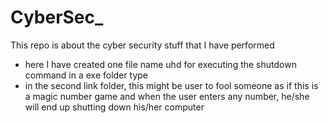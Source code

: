 # CyberSec_
This repo is about the cyber security stuff that I have performed 
- here I have created one file name uhd for executing the shutdown command in a exe folder type
- in the second link folder, this might be user to fool someone as if this is a magic number game and when the user enters any number, he/she will end up shutting down his/her computer

